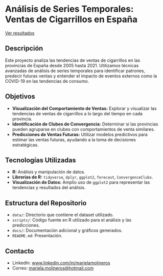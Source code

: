# Análisis de Series Temporales: Ventas de Cigarrillos en España

[Ver resultados](https://github.com/marielamolineros/Series-Temporales/blob/main/Ana%CC%81lisis%20de%20Series%20Temporales.md)

## Descripción
Este proyecto analiza las tendencias de ventas de cigarrillos en las provincias de España desde 2005 hasta 2021. Utilizamos técnicas avanzadas de análisis de series temporales para identificar patrones, predecir futuras ventas y entender el impacto de eventos externos como la COVID-19 en las tendencias de consumo.

## Objetivos
- **Visualización del Comportamiento de Ventas:** Explorar y visualizar las tendencias de ventas de cigarrillos a lo largo del tiempo en cada provincia.
- **Identificación de Clubes de Convergencia:** Determinar si las provincias pueden agruparse en clubes con comportamientos de venta similares.
- **Predicciones de Ventas Futuras:** Utilizar modelos predictivos para estimar las ventas futuras, ayudando a la toma de decisiones estratégicas.

## Tecnologías Utilizadas
- **R:** Análisis y manipulación de datos.
- **Librerías de R:** `tidyverse`, `dplyr`, `ggplot2`, `forecast`, `ConvergenceClubs`.
- **Visualización de Datos:** Amplio uso de `ggplot2` para representar las tendencias y resultados del análisis.

## Estructura del Repositorio
- `data/`: Directorio que contiene el dataset utilizado.
- `scripts/`: Código fuente en R utilizado para el análisis y las predicciones.
- `docs/`: Documentación adicional y gráficos generados.
- `README.md`: Presentación.

## Contacto
- LinkedIn: www.linkedin.com/in/marielamolineros
- Correo: mariela.molineros@hotmail.com
